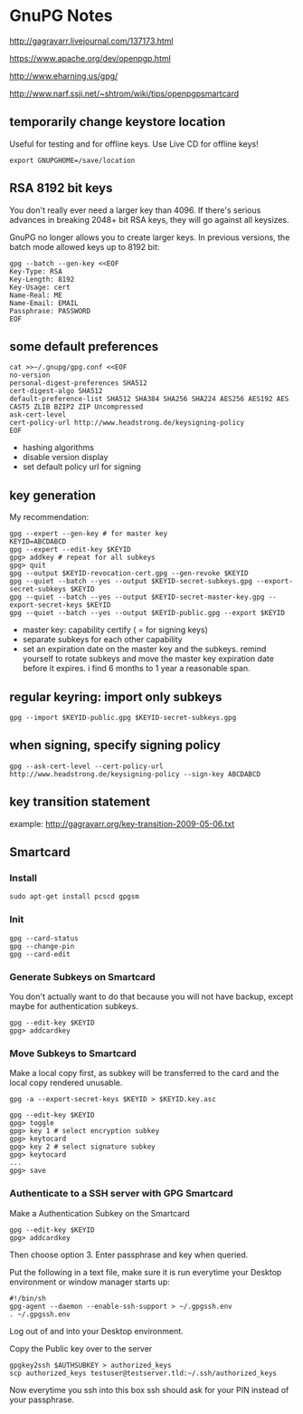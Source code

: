 # GnuPG Notes

http://gagravarr.livejournal.com/137173.html

https://www.apache.org/dev/openpgp.html

http://www.eharning.us/gpg/

http://www.narf.ssji.net/~shtrom/wiki/tips/openpgpsmartcard

## temporarily change keystore location

Useful for testing and for offline keys. Use Live CD for offline keys!

    export GNUPGHOME=/save/location

## RSA 8192 bit keys

You don't really ever need a larger key than 4096. If there's serious advances in breaking 2048+ bit RSA keys, they will go against all keysizes.

GnuPG no longer allows you to create larger keys. In previous versions, the batch mode allowed keys up to 8192 bit:

    gpg --batch --gen-key <<EOF
    Key-Type: RSA
    Key-Length: 8192
    Key-Usage: cert
    Name-Real: ME
    Name-Email: EMAIL
    Passphrase: PASSWORD
    EOF

## some default preferences

    cat >>~/.gnupg/gpg.conf <<EOF
    no-version
    personal-digest-preferences SHA512
    cert-digest-algo SHA512
    default-preference-list SHA512 SHA384 SHA256 SHA224 AES256 AES192 AES CAST5 ZLIB BZIP2 ZIP Uncompressed
    ask-cert-level
    cert-policy-url http://www.headstrong.de/keysigning-policy
    EOF

  * hashing algorithms
  * disable version display
  * set default policy url for signing

## key generation

My recommendation: 

    gpg --expert --gen-key # for master key
    KEYID=ABCDABCD
    gpg --expert --edit-key $KEYID
    gpg> addkey # repeat for all subkeys
    gpg> quit
    gpg --output $KEYID-revocation-cert.gpg --gen-revoke $KEYID
    gpg --quiet --batch --yes --output $KEYID-secret-subkeys.gpg --export-secret-subkeys $KEYID
    gpg --quiet --batch --yes --output $KEYID-secret-master-key.gpg --export-secret-keys $KEYID
    gpg --quiet --batch --yes --output $KEYID-public.gpg --export $KEYID

  * master key: capability certify ( = for signing keys)
  * separate subkeys for each other capability
  * set an expiration date on the master key and the subkeys. remind yourself to rotate subkeys and move the master key expiration date before it expires. i find 6 months to 1 year a reasonable span.


## regular keyring: import only subkeys

    gpg --import $KEYID-public.gpg $KEYID-secret-subkeys.gpg

## when signing, specify signing policy

    gpg --ask-cert-level --cert-policy-url http://www.headstrong.de/keysigning-policy --sign-key ABCDABCD

## key transition statement

example: http://gagravarr.org/key-transition-2009-05-06.txt

## Smartcard

### Install

    sudo apt-get install pcscd gpgsm

### Init

    gpg --card-status
    gpg --change-pin
    gpg --card-edit

### Generate Subkeys on Smartcard

You don't actually want to do that because you will not have backup, except maybe for authentication subkeys.

    gpg --edit-key $KEYID
    gpg> addcardkey

### Move Subkeys to Smartcard

Make a local copy first, as subkey will be transferred to the card and the local copy rendered unusable.

    gpg -a --export-secret-keys $KEYID > $KEYID.key.asc

    gpg --edit-key $KEYID
    gpg> toggle
    gpg> key 1 # select encryption subkey
    gpg> keytocard
    gpg> key 2 # select signature subkey
    gpg> keytocard
    ...
    gpg> save

### Authenticate to a SSH server with GPG Smartcard

Make a Authentication Subkey on the Smartcard

    gpg --edit-key $KEYID
    gpg> addcardkey
    
Then choose option 3. Enter passphrase and key when queried.

Put the following in a text file, make sure it is run everytime your
Desktop environment or window manager starts up:

    #!/bin/sh
    gpg-agent --daemon --enable-ssh-support > ~/.gpgssh.env
    . ~/.gpgssh.env
    
Log out of and into your Desktop environment.

Copy the Public key over to the server

    gpgkey2ssh $AUTHSUBKEY > authorized_keys
    scp authorized_keys testuser@testserver.tld:~/.ssh/authorized_keys
    
Now everytime you ssh into this box ssh should ask for your PIN instead of your passphrase.
